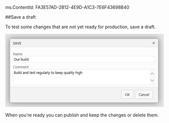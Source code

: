 ms.ContentId: FA3E57AD-2B12-4E9D-A1C3-7E6F43698B40

##Save a draft

To test some changes that are not yet ready for production, save a draft.

![Save as a draft](_img/BldDefSaveDraft1.png)

When you're ready you can publish and keep the changes or delete them.
